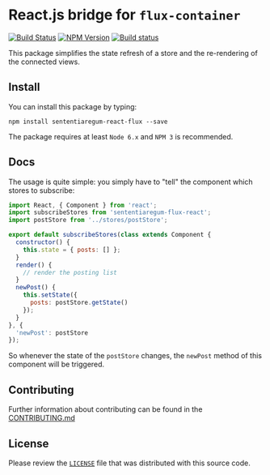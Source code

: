 # React.js bridge for `flux-container`


[![Build Status](https://travis-ci.org/Sententiaregum/flux-container.svg?branch=master)](https://travis-ci.org/Sententiaregum/sententiaregum-flux-react)
[![NPM Version](https://badge.fury.io/js/sententiaregum-flux-container.svg)](https://www.npmjs.com/package/sententiaregum-flux-react)
[![Build status](https://ci.appveyor.com/api/projects/status/qk0rs9ytq2k6c2xb/branch/master?svg=true)](https://ci.appveyor.com/project/Ma27/sententiaregum-flux-react/branch/master)

This package simplifies the state refresh of a store and the re-rendering of the connected views.

## Install


You can install this package by typing:

``` shell
npm install sententiaregum-react-flux --save
```

The package requires at least ``Node 6.x`` and ``NPM 3`` is recommended.

## Docs

The usage is quite simple: you simply have to "tell" the component which stores
to subscribe:

``` javascript
import React, { Component } from 'react';
import subscribeStores from 'sententiaregum-flux-react';
import postStore from '../stores/postStore';

export default subscribeStores(class extends Component {
  constructor() {
    this.state = { posts: [] };
  }
  render() {
    // render the posting list
  }
  newPost() {
    this.setState({
      posts: postStore.getState()
    });
  }
}, {
  'newPost': postStore
});
```

So whenever the state of the `postStore` changes, the `newPost` method of this component will be triggered.

## Contributing

Further information about contributing can be found in the [CONTRIBUTING.md](https://github.com/Sententiaregum/sententiaregum-flux-react/blob/master/.github/CONTRIBUTING.md)

## License

Please review the [`LICENSE`](https://github.com/Sententiaregum/sententiaregum-flux-react/blob/master/LICENSE) file that was distributed with this source code.
